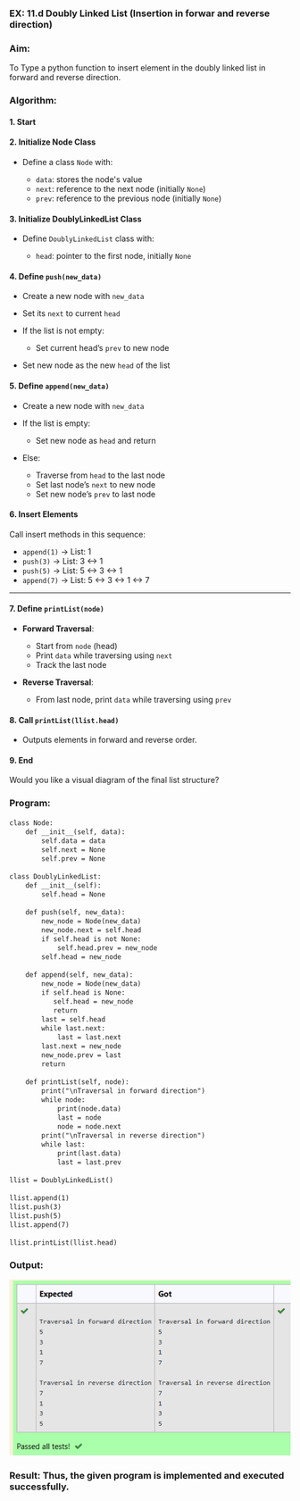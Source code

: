 ### EX: 11.d Doubly Linked List (Insertion in forwar and reverse direction)


### Aim:
To Type a python function to insert element in the doubly linked list in forward and reverse direction.
### Algorithm:


#### 1. **Start**

#### 2. **Initialize Node Class**

* Define a class `Node` with:

  * `data`: stores the node's value
  * `next`: reference to the next node (initially `None`)
  * `prev`: reference to the previous node (initially `None`)

#### 3. **Initialize DoublyLinkedList Class**

* Define `DoublyLinkedList` class with:

  * `head`: pointer to the first node, initially `None`

#### 4. **Define `push(new_data)`**

* Create a new node with `new_data`
* Set its `next` to current `head`
* If the list is not empty:

  * Set current head’s `prev` to new node
* Set new node as the new `head` of the list

#### 5. **Define `append(new_data)`**

* Create a new node with `new_data`
* If the list is empty:

  * Set new node as `head` and return
* Else:

  * Traverse from `head` to the last node
  * Set last node’s `next` to new node
  * Set new node’s `prev` to last node

#### 6. **Insert Elements**

Call insert methods in this sequence:

* `append(1)` → List: 1
* `push(3)` → List: 3 <-> 1
* `push(5)` → List: 5 <-> 3 <-> 1
* `append(7)` → List: 5 <-> 3 <-> 1 <-> 7

---

#### 7. **Define `printList(node)`**

* **Forward Traversal**:

  * Start from `node` (head)
  * Print `data` while traversing using `next`
  * Track the last node
* **Reverse Traversal**:

  * From last node, print `data` while traversing using `prev`

#### 8. **Call `printList(llist.head)`**

* Outputs elements in forward and reverse order.

#### 9. **End**

Would you like a visual diagram of the final list structure?


### Program:
```
class Node:
    def __init__(self, data):
        self.data = data
        self.next = None
        self.prev = None
  
class DoublyLinkedList:
    def __init__(self):
        self.head = None
  
    def push(self, new_data):
        new_node = Node(new_data)
        new_node.next = self.head
        if self.head is not None:
            self.head.prev = new_node
        self.head = new_node
        
    def append(self, new_data):
        new_node = Node(new_data)
        if self.head is None:
           self.head = new_node
           return
        last = self.head
        while last.next:
            last = last.next
        last.next = new_node
        new_node.prev = last
        return
  
    def printList(self, node):
        print("\nTraversal in forward direction")
        while node:
            print(node.data)
            last = node
            node = node.next
        print("\nTraversal in reverse direction")
        while last:
            print(last.data)
            last = last.prev
 
llist = DoublyLinkedList()
  
llist.append(1)
llist.push(3)
llist.push(5)
llist.append(7)

llist.printList(llist.head)
```
### Output:
 
![image](https://github.com/gokulkrishnan2005/19CS301-Module11/blob/main/11%20seb.png)

 

### Result: Thus, the given program is implemented and executed successfully.

